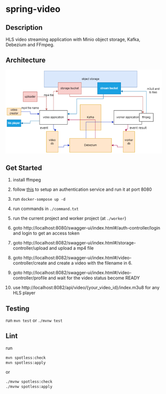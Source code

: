 # spring-video

## Description

HLS video streaming application with Minio object storage, Kafka, Debezium and FFmpeg.

## Architecture

![image](architecture.png)

## Get Started

1. install ffmpeg


2. follow [this](https://github.com/joejoe2/spring-jwt-template)
   to setup an authentication service and run it at port 8080


3. run `docker-sompose up -d`


4. run commands in `./command.txt`


5. run the current project and worker project (at `./worker`)


6. goto http://localhost:8080/swagger-ui/index.html#/auth-controller/login and login to get an access token


7. goto http://localhost:8082/swagger-ui/index.html#/storage-controller/upload and upload a mp4 file


8. goto http://localhost:8082/swagger-ui/index.html#/video-controller/create and create a video with the filename in 6.


9. goto http://localhost:8082/swagger-ui/index.html#/video-controller/profile and wait for the video status become READY


10. use http://localhost:8082/api/video/{your_video_id}/index.m3u8 for any HLS player

## Testing

run `mvn test` or `./mvnw test`

## Lint

run
```
mvn spotless:check
mvn spotless:apply
``` 
or
```
./mvnw spotless:check
./mvnw spotless:apply
``` 